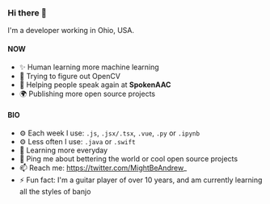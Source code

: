 ### Hi there 👋

I'm a developer working in Ohio, USA.

#### NOW
* ✨ Human learning more machine learning
* 🤌 Trying to figure out OpenCV
* 🏢 Helping people speak again at **SpokenAAC**
* 🌍 Publishing more open source projects

#### BIO
* ⚙️ Each week I use: `.js`, `.jsx/.tsx`, `.vue`, `.py` or `.ipynb`
* ⚙️ Less often I use: `.java` or `.swift`
* 🌱 Learning more everyday
* 💬 Ping me about bettering the world or cool open source projects
* 📫 Reach me: https://twitter.com/MightBeAndrew_
* ⚡️ Fun fact: I'm a guitar player of over 10 years, and am currently learning all the styles of banjo
